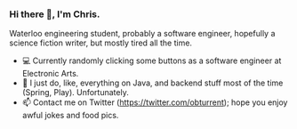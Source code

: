 ### Hi there 👋, I'm Chris.

<!--
**t-chris/t-chris** is a ✨ _special_ ✨ repository because its `README.md` (this file) appears on your GitHub profile.
-->

Waterloo engineering student, probably a software engineer, hopefully a science fiction writer, but mostly tired all the time.

- 💻 Currently randomly clicking some buttons as a software engineer at Electronic Arts.
- 🔧 I just do, like, everything on Java, and backend stuff most of the time (Spring, Play). Unfortunately. 
- 📫 Contact me on Twitter (https://twitter.com/obturrent); hope you enjoy awful jokes and food pics.


